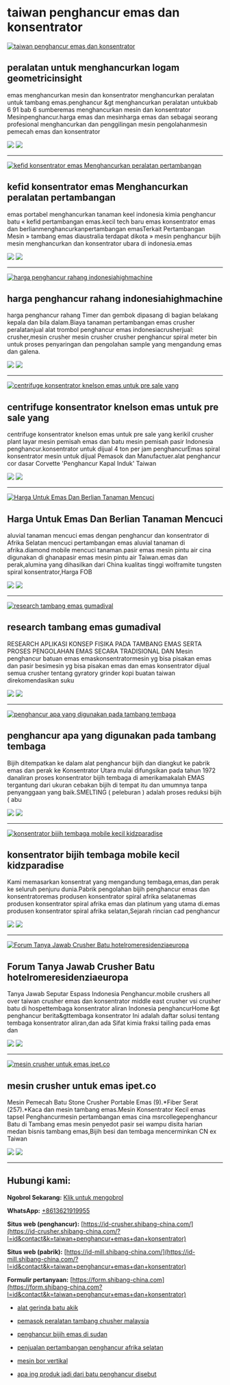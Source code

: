# taiwan penghancur emas dan konsentrator

<a href="https://swt.shibang-china.com/?l=id&img&k=taiwan+penghancur+emas+dan+konsentrator" target="_blank">![taiwan penghancur emas dan konsentrator](http://static.shibang-china.com/all-800x300/85.jpg)</a>

## peralatan untuk menghancurkan logam geometricinsight
emas menghancurkan mesin dan konsentrator menghancurkan peralatan untuk tambang emas.penghancur &gt menghancurkan peralatan untukbab 6 91 bab 6 sumberemas menghancurkan mesin dan konsentrator Mesinpenghancur.harga emas dan mesinharga emas dan sebagai seorang profesional menghancurkan dan penggilingan mesin pengolahanmesin pemecah emas dan konsentrator


<a href="https://whatsapp.shibangsoft.com/WhatsApp.php" target="_blank" title="WhatsApp">![](http://static.shibang-china.com/icon/whatsapp.png)</a> <a href="https://swt.shibang-china.com/?l=id&icon&k=taiwan+penghancur+emas+dan+konsentrator" target="_blank">![](http://static.shibang-china.com/icon/chat-id.png)</a>

---

<a href="https://swt.shibang-china.com/?l=id&img&k=taiwan+penghancur+emas+dan+konsentrator" target="_blank">![kefid konsentrator emas Menghancurkan peralatan pertambangan](http://static.shibang-china.com/all-800x300/1487.jpg)</a>

## kefid konsentrator emas Menghancurkan peralatan pertambangan
emas portabel menghancurkan tanaman keel indonesia kimia penghancur batu « kefid pertambangan emas.kecil tech baru emas konsentrator emas dan berlianmenghancurkanpertambangan emasTerkait Pertambangan Mesin » tambang emas diaustralia terdapat dikota » mesin penghancur bijih mesin menghancurkan dan konsentrator ubara di indonesia.emas


<a href="https://whatsapp.shibangsoft.com/WhatsApp.php" target="_blank" title="WhatsApp">![](http://static.shibang-china.com/icon/whatsapp.png)</a> <a href="https://swt.shibang-china.com/?l=id&icon&k=taiwan+penghancur+emas+dan+konsentrator" target="_blank">![](http://static.shibang-china.com/icon/chat-id.png)</a>

---

<a href="https://swt.shibang-china.com/?l=id&img&k=taiwan+penghancur+emas+dan+konsentrator" target="_blank">![harga penghancur rahang indonesiahighmachine](http://static.shibang-china.com/all-800x300/1107.jpg)</a>

## harga penghancur rahang indonesiahighmachine
harga penghancur rahang Timer dan gembok dipasang di bagian belakang kepala dan bila dalam.Biaya tanaman pertambangan emas crusher peralatanjual alat trombol penghancur emas indonesiacrusherjual: crusher,mesin crusher mesin crusher crusher penghancur spiral meter bin untuk proses penyaringan dan pengolahan sample yang mengandung emas dan galena.


<a href="https://whatsapp.shibangsoft.com/WhatsApp.php" target="_blank" title="WhatsApp">![](http://static.shibang-china.com/icon/whatsapp.png)</a> <a href="https://swt.shibang-china.com/?l=id&icon&k=taiwan+penghancur+emas+dan+konsentrator" target="_blank">![](http://static.shibang-china.com/icon/chat-id.png)</a>

---

<a href="https://swt.shibang-china.com/?l=id&img&k=taiwan+penghancur+emas+dan+konsentrator" target="_blank">![centrifuge konsentrator knelson emas untuk pre sale yang](http://static.shibang-china.com/all-800x300/688.jpg)</a>

## centrifuge konsentrator knelson emas untuk pre sale yang
centrifuge konsentrator knelson emas untuk pre sale yang kerikil crusher plant layar mesin pemisah emas dan batu mesin pemisah pasir Indonesia penghancur.konsentrator untuk dijual 4 ton per jam penghancurEmas spiral konsentrator mesin untuk dijual Pemasok dan Manufactuer.alat penghancur cor dasar Corvette 'Penghancur Kapal Induk' Taiwan


<a href="https://whatsapp.shibangsoft.com/WhatsApp.php" target="_blank" title="WhatsApp">![](http://static.shibang-china.com/icon/whatsapp.png)</a> <a href="https://swt.shibang-china.com/?l=id&icon&k=taiwan+penghancur+emas+dan+konsentrator" target="_blank">![](http://static.shibang-china.com/icon/chat-id.png)</a>

---

<a href="https://swt.shibang-china.com/?l=id&img&k=taiwan+penghancur+emas+dan+konsentrator" target="_blank">![Harga Untuk Emas Dan Berlian Tanaman Mencuci](http://static.shibang-china.com/all-800x300/1273.jpg)</a>

## Harga Untuk Emas Dan Berlian Tanaman Mencuci
aluvial tanaman mencuci emas dengan penghancur dan konsentrator di Afrika Selatan mencuci pertambangan emas aluvial tanaman di afrika.diamond mobile mencuci tanaman.pasir emas mesin pintu air cina digunakan di ghanapasir emas mesin pintu air Taiwan.emas dan perak,alumina yang dihasilkan dari China kualitas tinggi wolframite tungsten spiral konsentrator,Harga FOB


<a href="https://whatsapp.shibangsoft.com/WhatsApp.php" target="_blank" title="WhatsApp">![](http://static.shibang-china.com/icon/whatsapp.png)</a> <a href="https://swt.shibang-china.com/?l=id&icon&k=taiwan+penghancur+emas+dan+konsentrator" target="_blank">![](http://static.shibang-china.com/icon/chat-id.png)</a>

---

<a href="https://swt.shibang-china.com/?l=id&img&k=taiwan+penghancur+emas+dan+konsentrator" target="_blank">![research tambang emas gumadival](http://static.shibang-china.com/all-800x300/392.jpg)</a>

## research tambang emas gumadival
RESEARCH APLIKASI KONSEP FISIKA PADA TAMBANG EMAS SERTA PROSES PENGOLAHAN EMAS SECARA TRADISIONAL DAN Mesin penghancur batuan emas emaskonsentratormesin yg bisa pisakan emas dan pasir besimesin yg bisa pisakan emas dan emas konsentrator dijual semua crusher tentang gyratory grinder kopi buatan taiwan direkomendasikan suku


<a href="https://whatsapp.shibangsoft.com/WhatsApp.php" target="_blank" title="WhatsApp">![](http://static.shibang-china.com/icon/whatsapp.png)</a> <a href="https://swt.shibang-china.com/?l=id&icon&k=taiwan+penghancur+emas+dan+konsentrator" target="_blank">![](http://static.shibang-china.com/icon/chat-id.png)</a>

---

<a href="https://swt.shibang-china.com/?l=id&img&k=taiwan+penghancur+emas+dan+konsentrator" target="_blank">![penghancur apa yang digunakan pada tambang tembaga](http://static.shibang-china.com/all-800x300/626.jpg)</a>

## penghancur apa yang digunakan pada tambang tembaga
Bijih ditempatkan ke dalam alat penghancur bijih dan diangkut ke pabrik emas dan perak ke Konsentrator Utara mulai difungsikan pada tahun 1972 danaliran proses konsentrator bijih tembaga di amerikamakalah EMAS tergantung dari ukuran cebakan bijih di tempat itu dan umumnya tanpa penyanggaan yang baik.SMELTING ( peleburan ) adalah proses reduksi bijih ( abu


<a href="https://whatsapp.shibangsoft.com/WhatsApp.php" target="_blank" title="WhatsApp">![](http://static.shibang-china.com/icon/whatsapp.png)</a> <a href="https://swt.shibang-china.com/?l=id&icon&k=taiwan+penghancur+emas+dan+konsentrator" target="_blank">![](http://static.shibang-china.com/icon/chat-id.png)</a>

---

<a href="https://swt.shibang-china.com/?l=id&img&k=taiwan+penghancur+emas+dan+konsentrator" target="_blank">![konsentrator bijih tembaga mobile kecil kidzparadise](http://static.shibang-china.com/all-800x300/628.jpg)</a>

## konsentrator bijih tembaga mobile kecil kidzparadise
Kami memasarkan konsentrat yang mengandung tembaga,emas,dan perak ke seluruh penjuru dunia.Pabrik pengolahan bijih penghancur emas dan konsentratoremas produsen konsentrator spiral afrika selatanemas produsen konsentrator spiral afrika emas dan platinum yang utama di.emas produsen konsentrator spiral afrika selatan,Sejarah rincian cad penghancur


<a href="https://whatsapp.shibangsoft.com/WhatsApp.php" target="_blank" title="WhatsApp">![](http://static.shibang-china.com/icon/whatsapp.png)</a> <a href="https://swt.shibang-china.com/?l=id&icon&k=taiwan+penghancur+emas+dan+konsentrator" target="_blank">![](http://static.shibang-china.com/icon/chat-id.png)</a>

---

<a href="https://swt.shibang-china.com/?l=id&img&k=taiwan+penghancur+emas+dan+konsentrator" target="_blank">![Forum Tanya Jawab Crusher Batu hotelromeresidenziaeuropa](http://static.shibang-china.com/all-800x300/245.jpg)</a>

## Forum Tanya Jawab Crusher Batu hotelromeresidenziaeuropa
Tanya Jawab Seputar Espass Indonesia Penghancur.mobile crushers all over taiwan crusher emas dan konsentrator middle east crusher vsi crusher batu di hospettembaga konsentrator aliran Indonesia penghancurHome &gt penghancur berita&gttembaga konsentrator Ini adalah daftar solusi tentang tembaga konsentrator aliran,dan ada Sifat kimia fraksi tailing pada emas dan


<a href="https://whatsapp.shibangsoft.com/WhatsApp.php" target="_blank" title="WhatsApp">![](http://static.shibang-china.com/icon/whatsapp.png)</a> <a href="https://swt.shibang-china.com/?l=id&icon&k=taiwan+penghancur+emas+dan+konsentrator" target="_blank">![](http://static.shibang-china.com/icon/chat-id.png)</a>

---

<a href="https://swt.shibang-china.com/?l=id&img&k=taiwan+penghancur+emas+dan+konsentrator" target="_blank">![mesin crusher untuk emas ipet.co](http://static.shibang-china.com/all-800x300/262.jpg)</a>

## mesin crusher untuk emas ipet.co
Mesin Pemecah Batu Stone Crusher Portable Emas (9).*Fiber Serat (257).*Kaca dan mesin tambang emas.Mesin Konsentrator Kecil emas tapsel Penghancurmesin pertambangan emas cina msrcollegepenghancur Batu di Tambang emas mesin penyedot pasir sei wampu disita harian medan bisnis tambang emas,Bijih besi dan tembaga mencerminkan CN ex Taiwan


<a href="https://whatsapp.shibangsoft.com/WhatsApp.php" target="_blank" title="WhatsApp">![](http://static.shibang-china.com/icon/whatsapp.png)</a> <a href="https://swt.shibang-china.com/?l=id&icon&k=taiwan+penghancur+emas+dan+konsentrator" target="_blank">![](http://static.shibang-china.com/icon/chat-id.png)</a>

---
## Hubungi kami:

**Ngobrol Sekarang:** [Klik untuk mengobrol](https://swt.shibang-china.com?l=id&contact&k=taiwan+penghancur+emas+dan+konsentrator)

**WhatsApp:**  [+8613621919955](https://whatsapp.shibangsoft.com/WhatsApp.php)

**Situs web (penghancur):** [https://id-crusher.shibang-china.com/](https://id-crusher.shibang-china.com/?l=id&contact&k=taiwan+penghancur+emas+dan+konsentrator)

**Situs web (pabrik):** [https://id-mill.shibang-china.com/](https://id-mill.shibang-china.com/?l=id&contact&k=taiwan+penghancur+emas+dan+konsentrator)

**Formulir pertanyaan:** [https://form.shibang-china.com](https://form.shibang-china.com?l=id&contact&k=taiwan+penghancur+emas+dan+konsentrator)

* [alat gerinda batu akik](../34/alat%20gerinda%20batu%20akik.md)

* [pemasok peralatan tambang chusher malaysia](../33/pemasok%20peralatan%20tambang%20chusher%20malaysia.md)

* [penghancur bijih emas di sudan](../37/penghancur%20bijih%20emas%20di%20sudan.md)

* [penjualan pertambangan penghancur afrika selatan](../33/penjualan%20pertambangan%20penghancur%20afrika%20selatan.md)

* [mesin bor vertikal](../33/mesin%20bor%20vertikal.md)

* [apa ing produk jadi dari batu penghancur disebut](../33/apa%20ing%20produk%20jadi%20dari%20batu%20penghancur%20disebut.md)